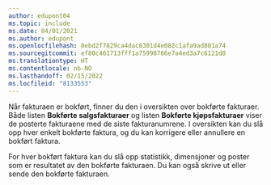 ```yaml
---
author: edupont04
ms.topic: include
ms.date: 04/01/2021
ms.author: edupont
ms.openlocfilehash: 8ebd2f7829ca4dac8301d4e082c1afa9ad801a74
ms.sourcegitcommit: ef80c461713fff1a75998766e7a4ed3a7c6121d0
ms.translationtype: HT
ms.contentlocale: nb-NO
ms.lasthandoff: 02/15/2022
ms.locfileid: "8133553"
---
```

Når fakturaen er bokført, finner du den i oversikten over bokførte fakturaer. Både listen **Bokførte salgsfakturaer** og listen **Bokførte kjøpsfakturaer** viser de posterte fakturaene med de siste fakturanumrene. I oversikten kan du slå opp hver enkelt bokførte faktura, og du kan korrigere eller annullere en bokført faktura.  

For hver bokført faktura kan du slå opp statistikk, dimensjoner og poster som er resultatet av den bokførte fakturaen. Du kan også skrive ut eller sende den bokførte fakturaen.  
